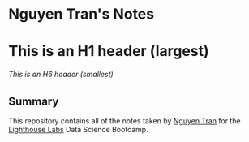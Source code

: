 # Nguyen Tran's Notes

# This is an H1 header (largest)
###### This is an H6 header (smallest)

## Summary 

This repository contains all of the notes taken by [Nguyen Tran](https://github.com/nguyentn2021) for the [Lighthouse Labs](https://data.compass.lighthouselabs.ca/days/today) Data Science Bootcamp.
